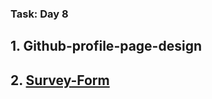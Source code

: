 ### Task: Day 8

## 1. Github-profile-page-design

## 2. [Survey-Form](https://github.com/Sharavanakumar35/day-8-task/blob/main/index.html)
